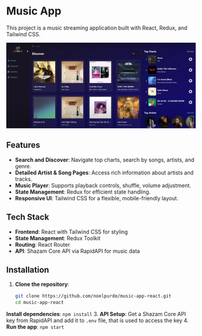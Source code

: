 # Music App

This project is a music streaming application built with React, Redux, and Tailwind CSS.

![Alt Text](Screenshot%202024-11-12%20142821.png)

## Features

- **Search and Discover**: Navigate top charts, search by songs, artists, and genre.
- **Detailed Artist & Song Pages**: Access rich information about artists and tracks.
- **Music Player**: Supports playback controls, shuffle, volume adjustment.
- **State Management**: Redux for efficient state handling.
- **Responsive UI**: Tailwind CSS for a flexible, mobile-friendly layout.

## Tech Stack

- **Frontend**: React with Tailwind CSS for styling
- **State Management**: Redux Toolkit
- **Routing**: React Router
- **API**: Shazam Core API via RapidAPI for music data

## Installation

1. **Clone the repository**:
   ```bash
   git clone https://github.com/noelpurde/music-app-react.git
   cd music-app-react
   ```
**Install dependencies**: `npm install`
3. **API Setup**: Get a Shazam Core API key from RapidAPI and add it to `.env` file, that is used to access the key
4. **Run the app**: `npm start`
